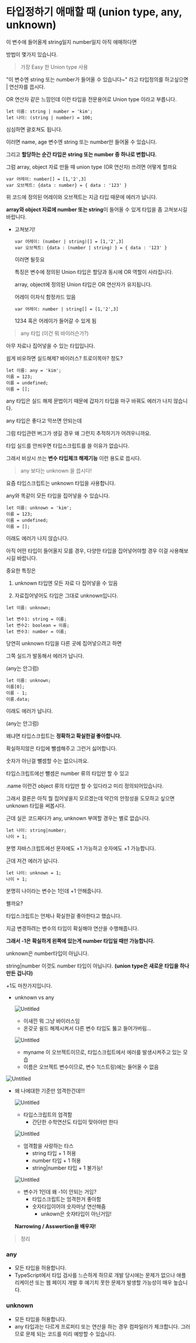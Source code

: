 # 타입정하기 애매할 때 (union type, any, unknown)

이 변수에 들어올게 string일지 number일지 아직 애매하다면

방법이 몇가지 있습니다.

> 가장 Easy 한 Union type 사용
> 

"이 변수엔 string 또는 number가 들어올 수 있습니다~" 라고 타입정의를 하고싶으면 | 연산자를 씁시다.

OR 연산자 같은 느낌인데 이런 타입을 전문용어로 Union type 이라고 부릅니다.

```tsx
let 이름: string | number = 'kim';
let 나이: (string | number) = 100;
```

심심하면 괄호쳐도 됩니다.

이러면 name, age 변수엔 string 또는 number만 들어올 수 있습니다.

그리고 **할당하는 순간 타입은 string 또는 number 중 하나로 변합니다.**

그럼 array, object 자료 만들 때 union type (OR 연산자) 쓰려면 어떻게 할까요

```tsx
var 어레이: number[] = [1,'2',3]
var 오브젝트: {data : number} = { data : '123' }
```

위 코드에 정의된 어레이와 오브젝트는 지금 타입 때문에 에러가 납니다.

**array와 object 자료에 number 또는 string**이 들어올 수 있게 타입을 좀 고쳐보시길 바랍니다.

- 고쳐보기!
    
    ```tsx
    var 어레이: (number | string)[] = [1,'2',3]
    var 오브젝트: {data : (number | string) } = { data : '123' }
    ```
    
    이러면 될듯요
    
    특징은 변수에 정의된 Union 타입은 할당과 동시에 OR 역할이 사라집니다.
    
    array, object에 정의된 Union 타입은 OR 연산자가 유지됩니다.
    
    어레이 이자식 함정카드 있음
    
    ```tsx
    var 어레이: number | string[] = [1,'2',3]
    ```
    
    1234 혹은 어레이가 들어갈 수 있게 됨
    

> any 타입 (이건 뭐 바이러슨가?)
> 

아무 자료나 집어넣을 수 있는 타입입니다.

쉽게 비유하면 실드해제? 바이러스? 트로이목마? 정도?

```tsx
let 이름: any = 'kim';
이름 = 123;
이름 = undefined;
이름 = [];
```

any 타입은 실드 해제 문법이기 때문에 갑자기 타입을 마구 바꿔도 에러가 나지 않습니다.

any 타입은 좋다고 막쓰면 안되는데

그럼 타입관련 버그가 생길 경우 왜 그런지 추적하기가 어려우니까요.

타입 실드를 안씌우면 타입스크립트를 쓸 이유가 없습니다.

그래서 비상시 쓰는 **변수 타입체크 해제기능** 이런 용도로 씁시다.

> any 보다는 unknown 을 씁시다!
> 

요즘 타입스크립트는 unknown 타입을 사용합니다.

any와 똑같이 모든 타입을 집어넣을 수 있습니다.

```tsx
let 이름: unknown = 'kim';
이름 = 123;
이름 = undefined;
이름 = [];
```

이래도 에러가 나지 않습니다.

아직 어떤 타입이 들어올지 모를 경우, 다양한 타입을 집어넣어야할 경우 이걸 사용해보시길 바랍니다.

중요한 특징은

1. unknown 타입엔 모든 자료 다 집어넣을 수 있음

2. 자료집어넣어도 타입은 그대로 unknown입니다.

```tsx
let 이름: unknown;

let 변수1: string = 이름;
let 변수2: boolean = 이름;
let 변수3: number = 이름;
```

당연히 unknown 타입을 다른 곳에 집어넣으려고 하면

그쪽 실드가 발동해서 에러가 납니다.

(any는 안그럼)

```tsx
let 이름: unknown;
이름[0];
이름 - 1;
이름.data;
```

이래도 에러가 납니다.

(any는 안그럼)

왜냐면 타입스크립트는 **정확하고 확실한걸 좋아합니다.**

확실하지않은 타입에 뺄셈해주고 그런거 싫어합니다.

숫자가 아닌걸 뺄셈할 수는 없으니까요.

타입스크립트에선 뺄셈은 number 류의 타입만 할 수 있고

.name 이런건 object 류의 타입만 할 수 있다라고 미리 정의되어있습니다.

그래서 결론은 아직 뭘 집어넣을지 모르겠는데 약간의 안정성을 도모하고 싶으면 unknown 타입을 써봅시다.

근데 실은 코드짜다가 any, unknown 부여할 경우는 별로 없습니다.

```tsx
let 나이: string|number;
나이 + 1;
```

분명 자바스크립트에선 문자에도 +1 가능하고 숫자에도 +1 가능합니다.

근데 저건 에러가 납니다.

```tsx
let 나이: unknown = 1;
나이 + 1;
```

분명히 나이라는 변수는 1인데 +1 안해줍니다.

왤까요?

타입스크립트는 언제나 확실한걸 좋아한다고 했습니다.

지금 변경하려는 변수의 타입이 확실해야 연산을 수행해줍니다.

**그래서 -1은 확실하게 왼쪽에 있는게 number 타입일 때만 가능합니다.**

unknown은 number타입이 아닙니다.

string|number 이것도 number 타입이 아닙니다. **(union type은 새로운 타입을 하나 만든 겁니다)**

+1도 마찬가지입니다.

- unknown vs any
    
    ![Untitled](%E1%84%90%E1%85%A1%E1%84%8B%E1%85%B5%E1%86%B8%E1%84%8C%E1%85%A5%E1%86%BC%E1%84%92%E1%85%A1%E1%84%80%E1%85%B5%20%E1%84%8B%E1%85%A2%E1%84%86%E1%85%A2%E1%84%92%E1%85%A1%E1%86%AF%20%E1%84%84%E1%85%A2%20(union%20type,%20any,%20unknown)%2077627a7993494b7db401fe8192180bf0/Untitled.png)
    
    - 이새낀 뭐 그냥 바이러스임
    - 온갖곳 쉴드 해제시켜서 다른 변수 타입도 뚫고 들어가버림…
    
    ![Untitled](%E1%84%90%E1%85%A1%E1%84%8B%E1%85%B5%E1%86%B8%E1%84%8C%E1%85%A5%E1%86%BC%E1%84%92%E1%85%A1%E1%84%80%E1%85%B5%20%E1%84%8B%E1%85%A2%E1%84%86%E1%85%A2%E1%84%92%E1%85%A1%E1%86%AF%20%E1%84%84%E1%85%A2%20(union%20type,%20any,%20unknown)%2077627a7993494b7db401fe8192180bf0/Untitled%201.png)
    
    - myname 이 오브젝트이므로, 타입스크립트에서 에러를 발생시켜주고 있는 모습
    - 이름은 오브젝트 변수이므로, 변수 1(스트링)에는 들어올 수 없음

![Untitled](%E1%84%90%E1%85%A1%E1%84%8B%E1%85%B5%E1%86%B8%E1%84%8C%E1%85%A5%E1%86%BC%E1%84%92%E1%85%A1%E1%84%80%E1%85%B5%20%E1%84%8B%E1%85%A2%E1%84%86%E1%85%A2%E1%84%92%E1%85%A1%E1%86%AF%20%E1%84%84%E1%85%A2%20(union%20type,%20any,%20unknown)%2077627a7993494b7db401fe8192180bf0/Untitled%202.png)

- 왜 나에대한 기준만 엄격한건데!!!
    
    ![Untitled](%E1%84%90%E1%85%A1%E1%84%8B%E1%85%B5%E1%86%B8%E1%84%8C%E1%85%A5%E1%86%BC%E1%84%92%E1%85%A1%E1%84%80%E1%85%B5%20%E1%84%8B%E1%85%A2%E1%84%86%E1%85%A2%E1%84%92%E1%85%A1%E1%86%AF%20%E1%84%84%E1%85%A2%20(union%20type,%20any,%20unknown)%2077627a7993494b7db401fe8192180bf0/Untitled%203.png)
    
    - 타입스크립트의 엄격함
        - 간단한 수학연산도 타입이 맞아야만 한다
        
    
    ![Untitled](%E1%84%90%E1%85%A1%E1%84%8B%E1%85%B5%E1%86%B8%E1%84%8C%E1%85%A5%E1%86%BC%E1%84%92%E1%85%A1%E1%84%80%E1%85%B5%20%E1%84%8B%E1%85%A2%E1%84%86%E1%85%A2%E1%84%92%E1%85%A1%E1%86%AF%20%E1%84%84%E1%85%A2%20(union%20type,%20any,%20unknown)%2077627a7993494b7db401fe8192180bf0/Untitled%204.png)
    
    - 엄격함을 사랑하는 타스
        - string 타입 + 1 허용
        - number 타입 + 1 허용
        - string|number 타입 + 1 불가능!
    
    ![Untitled](%E1%84%90%E1%85%A1%E1%84%8B%E1%85%B5%E1%86%B8%E1%84%8C%E1%85%A5%E1%86%BC%E1%84%92%E1%85%A1%E1%84%80%E1%85%B5%20%E1%84%8B%E1%85%A2%E1%84%86%E1%85%A2%E1%84%92%E1%85%A1%E1%86%AF%20%E1%84%84%E1%85%A2%20(union%20type,%20any,%20unknown)%2077627a7993494b7db401fe8192180bf0/Untitled%205.png)
    
    - 변수가 1인데 왜 -1이 안되는 거임?
        - 타입스크립트는 엄격한거 좋아함
        - 숫자타입이어야 숫자마냥 연산해줌
            - unkown은 숫자타입이 아닌거임!
    
    **Narrowing / Asswertion을 배우자!**
    

> 정리
> 

### **any**

- 모든 타입을 허용합니다.
- TypeScript에서 타입 검사를 느슨하게 하므로 개발 당시에는 문제가 없으나 애플리케이션 또는 웹 페이지 개발 후 예기치 못한 문제가 발생할 가능성이 매우 높습니다.

### **unknown**

- 모든 타입을 허용합니다.
- any 타입과는 다르게 프로퍼티 또는 연산을 하는 경우 컴파일러가 체크합니다. 그러므로 문제 되는 코드를 미리 예방할 수 있습니다.